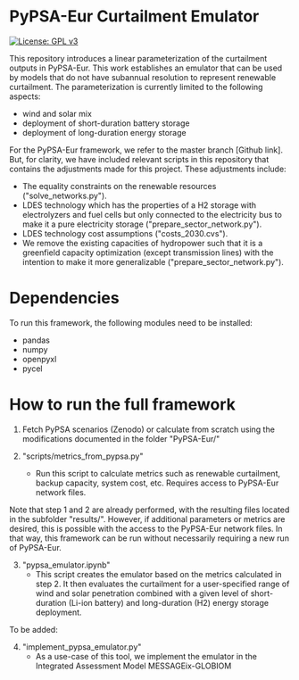 
# PyPSA-Eur Curtailment Emulator 
[![License: GPL v3](https://img.shields.io/badge/License-GPLv3-blue.svg)](https://www.gnu.org/licenses/gpl-3.0)

This repository introduces a linear parameterization of the curtailment outputs in PyPSA-Eur. This work establishes an emulator that can be used by models that do not have subannual resolution to represent renewable curtailment. The parameterization is currently limited to the following aspects:
- wind and solar mix
- deployment of short-duration battery storage
- deployment of long-duration energy storage 

For the PyPSA-Eur framework, we refer to the master branch [Github link]. But, for clarity, we have included relevant scripts in this repository that contains the adjustments made for this project. These adjustments include:
- The equality constraints on the renewable resources ("solve_networks.py").
- LDES technology which has the properties of a H2 storage with electrolyzers and fuel cells but only connected to the electricity bus to make it a pure electricity storage ("prepare_sector_network.py").
- LDES technology cost assumptions ("costs_2030.cvs").
- We remove the existing capacities of hydropower such that it is a greenfield capacity optimization (except transmission lines) with the intention to make it more generalizable ("prepare_sector_network.py").

# Dependencies

To run this framework, the following modules need to be installed:
- pandas
- numpy
- openpyxl
- pycel

# How to run the full framework 

1. Fetch PyPSA scenarios (Zenodo) or calculate from scratch using the modifications documented in the folder "PyPSA-Eur/"

2. "scripts/metrics_from_pypsa.py"
    - Run this script to calculate metrics such as renewable curtailment, backup capacity, system cost, etc. Requires access to PyPSA-Eur network files.

Note that step 1 and 2 are already performed, with the resulting files located in the subfolder "results/". However, if additional parameters or metrics are desired, this is possible with the access to the PyPSA-Eur network files. In that way, this framework can be run without necessarily requiring a new run of PyPSA-Eur.

3. "pypsa_emulator.ipynb"
    - This script creates the emulator based on the metrics calculated in step 2. It then evaluates the curtailment for a user-specified range of wind and solar penetration combined with a given level of short-duration (Li-ion battery) and long-duration (H2) energy storage deployment. 

To be added:

4. "implement_pypsa_emulator.py"
    - As a use-case of this tool, we implement the emulator in the Integrated Assessment Model MESSAGEix-GLOBIOM
